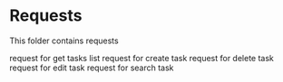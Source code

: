 # Requests

This folder contains requests

request for get tasks list
request for create task
request for delete task
request for edit task
request for search task